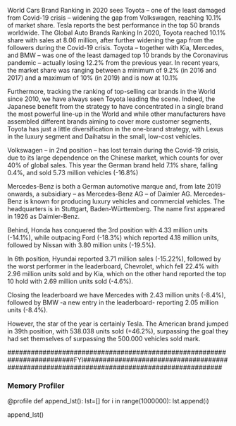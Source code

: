 World Cars Brand Ranking in 2020 sees Toyota – one of the least damaged from Covid-19 crisis – widening the gap from Volkswagen, reaching 10.1% of market share. Tesla reports the best performance in the top 50 brands worldwide.
The Global Auto Brands Ranking
In 2020, Toyota reached 10.1% share with sales at 8.06 million, after further widening the gap from the followers during the Covid-19 crisis. Toyota – together with Kia, Mercedes, and BMW – was one of the least damaged top 10 brands by the Coronavirus pandemic – actually losing 12.2% from the previous year. In recent years, the market share was ranging between a minimum of 9.2% (in 2016 and 2017) and a maximum of 10% (in 2019) and is now at 10.1%

Furthermore, tracking the ranking of top-selling car brands in the World since 2010, we have always seen Toyota leading the scene. Indeed, the Japanese benefit from the strategy to have concentrated in a single brand the most powerful line-up in the World and while other manufacturers have assembled different brands aiming to cover more customer segments, Toyota has just a little diversification in the one-brand strategy, with Lexus in the luxury segment and Daihatsu in the small, low-cost vehicles.

Volkswagen – in 2nd position – has lost terrain during the Covid-19 crisis, due to its large dependence on the Chinese market, which counts for over 40% of global sales.  This year the German brand held 7.1% share, falling 0.4%, and sold 5.73 million vehicles (-16.8%)

Mercedes-Benz is both a German automotive marque and, from late 2019 onwards, a subsidiary – as Mercedes-Benz AG – of Daimler AG. Mercedes-Benz is known for producing luxury vehicles and commercial vehicles. The headquarters is in Stuttgart, Baden-Württemberg. The name first appeared in 1926 as Daimler-Benz.

Behind, Honda has conquered the 3rd position with 4.33 million units (-14.1%), while outpacing Ford (-18.3%) which reported 4.18 million units, followed by Nissan with 3.80 million units (-19.5%). 

In 6th position, Hyundai reported 3.71 million sales (-15.22%), followed by the worst performer in the leaderboard, Chevrolet, which fell 22.4% with 2.96 million units sold and by Kia, which on the other hand reported the top 10 hold with 2.69 million units sold (-4.6%).

Closing the leaderboard we have Mercedes with 2.43 million units (-8.4%), followed by  BMW -a new entry in the leaderboard- reporting 2.05 million units (-8.4%).

However, the star of the year is certainly Tesla. The American brand jumped in 39th position, with 538.038 units sold (+46.2%), surpassing the goal they had set themselves of surpassing the 500.000 vehicles sold mark.

#########################################################################FYI############################################################################################

### Memory Profiler
@profile 
def append_lst():
  lst=[] 
  for i in range(1000000):
    lst.append(i) 
    
append_lst()
